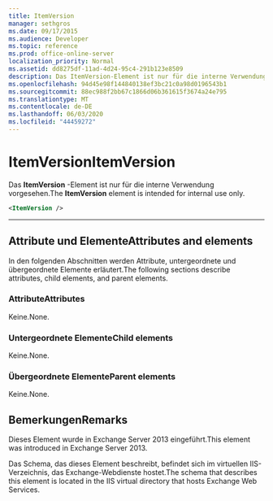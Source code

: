 ```yaml
---
title: ItemVersion
manager: sethgros
ms.date: 09/17/2015
ms.audience: Developer
ms.topic: reference
ms.prod: office-online-server
localization_priority: Normal
ms.assetid: dd8275df-11ad-4d24-95c4-291b123e8509
description: Das ItemVersion-Element ist nur für die interne Verwendung vorgesehen.
ms.openlocfilehash: 94d45e98f144840138ef3bc21c0a98d0196543b1
ms.sourcegitcommit: 88ec988f2bb67c1866d06b361615f3674a24e795
ms.translationtype: MT
ms.contentlocale: de-DE
ms.lasthandoff: 06/03/2020
ms.locfileid: "44459272"
---
```

# <a name="itemversion"></a><span data-ttu-id="ff2c6-103">ItemVersion</span><span class="sxs-lookup"><span data-stu-id="ff2c6-103">ItemVersion</span></span>

<span data-ttu-id="ff2c6-104">Das **ItemVersion** -Element ist nur für die interne Verwendung vorgesehen.</span><span class="sxs-lookup"><span data-stu-id="ff2c6-104">The **ItemVersion** element is intended for internal use only.</span></span> 
  
```XML
<ItemVersion />
```

 ****
## <a name="attributes-and-elements"></a><span data-ttu-id="ff2c6-105">Attribute und Elemente</span><span class="sxs-lookup"><span data-stu-id="ff2c6-105">Attributes and elements</span></span>

<span data-ttu-id="ff2c6-106">In den folgenden Abschnitten werden Attribute, untergeordnete und übergeordnete Elemente erläutert.</span><span class="sxs-lookup"><span data-stu-id="ff2c6-106">The following sections describe attributes, child elements, and parent elements.</span></span>
  
### <a name="attributes"></a><span data-ttu-id="ff2c6-107">Attribute</span><span class="sxs-lookup"><span data-stu-id="ff2c6-107">Attributes</span></span>

<span data-ttu-id="ff2c6-108">Keine.</span><span class="sxs-lookup"><span data-stu-id="ff2c6-108">None.</span></span>
  
### <a name="child-elements"></a><span data-ttu-id="ff2c6-109">Untergeordnete Elemente</span><span class="sxs-lookup"><span data-stu-id="ff2c6-109">Child elements</span></span>

<span data-ttu-id="ff2c6-110">Keine.</span><span class="sxs-lookup"><span data-stu-id="ff2c6-110">None.</span></span>
  
### <a name="parent-elements"></a><span data-ttu-id="ff2c6-111">Übergeordnete Elemente</span><span class="sxs-lookup"><span data-stu-id="ff2c6-111">Parent elements</span></span>

<span data-ttu-id="ff2c6-112">Keine.</span><span class="sxs-lookup"><span data-stu-id="ff2c6-112">None.</span></span>
  
## <a name="remarks"></a><span data-ttu-id="ff2c6-113">Bemerkungen</span><span class="sxs-lookup"><span data-stu-id="ff2c6-113">Remarks</span></span>

<span data-ttu-id="ff2c6-114">Dieses Element wurde in Exchange Server 2013 eingeführt.</span><span class="sxs-lookup"><span data-stu-id="ff2c6-114">This element was introduced in Exchange Server 2013.</span></span>
  
<span data-ttu-id="ff2c6-115">Das Schema, das dieses Element beschreibt, befindet sich im virtuellen IIS-Verzeichnis, das Exchange-Webdienste hostet.</span><span class="sxs-lookup"><span data-stu-id="ff2c6-115">The schema that describes this element is located in the IIS virtual directory that hosts Exchange Web Services.</span></span>
  

